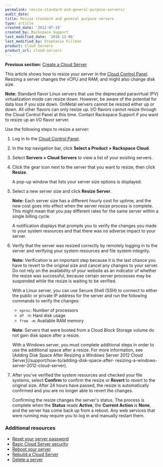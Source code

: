 ```yaml
---
permalink: resize-standard-and-general-purpose-servers/
audit_date:
title: Resize standard and general purpose servers
type: article
created_date: '2012-07-19'
created_by: Rackspace Support
last_modified_date: '2018-12-06'
last_modified_by: Stephanie Fillmon
product: Cloud Servers
product_url: cloud-servers
---
```


**Previous section:** [Create a Cloud Server](/support/how-to/create-a-cloud-server)

This article shows how to resize your server in the [Cloud Control Panel](https://login.rackspace.com).
Resizing a server changes the vCPU and RAM, and might also change disk size.

**Note:** Standard flavor Linux servers that use the deprecated paravirtual (PV) virtualization mode can resize down.
However, be aware of the potential for data loss if you size down. OnMetal servers cannot be resized either up or down.
All other flavors can only resize up. I/O flavors cannot resize through the Cloud Control Panel at this time. Contact
Rackspace Support if you want to resize up an I/O flavor server.

Use the following steps to resize a server:

1. Log in to the [Cloud Control Panel](https://login.rackspace.com).

2. In the top navigation bar, click **Select a Product > Rackspace Cloud**.

3. Select **Servers > Cloud Servers** to view a list of your existing servers.

4. Click the gear icon next to the server that you want to resize, then click **Resize**.

   A pop-up window that lists your server size options is displayed.

5. Select a new server size and click **Resize Server**.

   **Note:** Each server size has a different hourly cost for uptime, and the new cost goes into effect when the server
   resize process is complete. This might mean that you pay different rates for the same server within a single billing
   cycle.

   A notification displays that prompts you to verify the changes you made to your system resources and that there was no
   adverse impact to your server.

6. Verify that the server was resized correctly by remotely logging in to the server and verifying your system resources and
   file system integrity.

   **Note:** Verification is an important step because it is the last chance you have to revert to the original size and
   cancel any changes to your server. Do not rely on the availability of your website as an indicator of whether the resize
   was successful, because certain server processes may be suspended while the resize is waiting to be verified.

   With a Linux server, you can use Secure Shell (SSH) to connect to either the public or private IP address for the server
   and run the following commands to verify the changes:

   - `nproc`: Number of processors
   - `df -h`: Hard disk usage
   - `free -m`: Available RAM memory

   **Note**: Servers that were booted from a Cloud Block Storage volume do not gain disk space after a resize.

   With a Windows server, you must complete additional steps in order to use the additional space after a resize. For more
   information, see [Adding Disk Space After Resizing a Windows Server 2012 Cloud Server](/support/how-to/adding-disk-space-after-
   resizing-a-windows-server-2012-cloud-server).

7. After you've verified the system resources and checked your file systems, select **Confirm** to confirm the resize or
   **Revert** to revert to the original size. After 24 hours have passed, the resize is automatically confirmed and you are
   no longer able to revert the changes.

   Confirming the resize changes the server's status. The process is complete when the **Status** reads **Active**, the
   **Current Action** is **None**, and the server has come back up from a reboot. Any web services that were running may
   require you to log in and manually restart them.

### Additional resources

- [Reset your server password](/support/how-to/reset-your-server-password)
- [Basic Cloud Server security](/support/how-to/basic-cloud-server-security)
- [Reboot your server](/support/how-to/reboot-your-server)
- [Rebuild a Cloud Server](/support/how-to/rebuild-a-cloud-server)
- [Delete a server](/support/how-to/delete-a-server)
